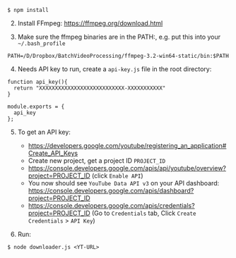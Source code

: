 ```
$ npm install
```

2. Install FFmpeg: https://ffmpeg.org/download.html

3. Make sure the ffmpeg binaries are in the PATH:, e.g. put this into your `~/.bash_profile`
```
PATH=/D/Dropbox/BatchVideoProcessing/ffmpeg-3.2-win64-static/bin:$PATH
```

4. Needs API key to run, create a `api-key.js` file in the root directory:
```
function api_key(){
  return "XXXXXXXXXXXXXXXXXXXXXXXXXXX-XXXXXXXXXXX"
}

module.exports = {
  api_key
};
```


5. To get an API key:
   * https://developers.google.com/youtube/registering_an_application#Create_API_Keys
   * Create new project, get a project ID `PROJECT_ID`
   * https://console.developers.google.com/apis/api/youtube/overview?project=PROJECT_ID (click `Enable API`)
   * You now should see `YouTube Data API v3` on your API dashboard: https://console.developers.google.com/apis/dashboard?project=PROJECT_ID
   * https://console.developers.google.com/apis/credentials?project=PROJECT_ID (Go to `Credentials` tab, Click `Create Credentials` > `API Key`)

4. Run:

```
$ node downloader.js <YT-URL>
```
